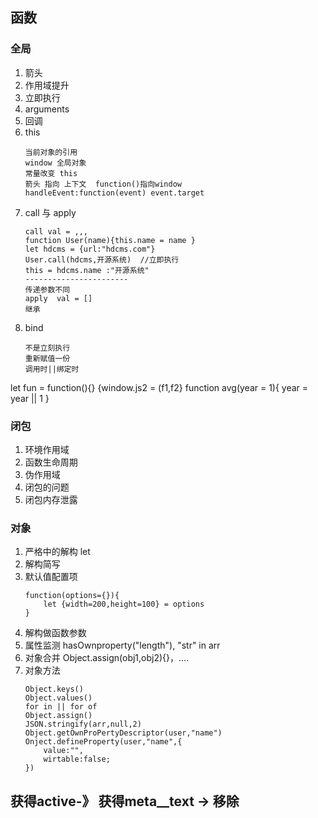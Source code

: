 ## 函数

###  全局
1. 箭头
2. 作用域提升
3. 立即执行
4. arguments
5. 回调
6. this
   ```
   当前对象的引用
   window 全局对象
   常量改变 this  
   箭头 指向 上下文  function()指向window
   handleEvent:function(event) event.target
7. call 与 apply
    ```
    call val = ,,,
    function User(name){this.name = name }
    let hdcms = {url:"hdcms.com"}
    User.call(hdcms,开源系统)  //立即执行
    this = hdcms.name :"开源系统"
    -----------------------
    传递参数不同
    apply  val = []
    继承
    
8. bind
    ```
    不是立刻执行
    重新赋值一份
    调用时||绑定时
    ```
let fun = function(){}
{window.js2 = (f1,f2}
function avg(year = 1){
    year = year || 1
} 

### 闭包
1. 环境作用域
2. 函数生命周期
3. 伪作用域
4. 闭包的问题
5. 闭包内存泄露
### 对象
1. 严格中的解构 let
2. 解构简写 
3. 默认值配置项
   ```
   function(options={}){
       let {width=200,height=100} = options
   }
4. 解构做函数参数
5. 属性监测  hasOwnproperty("length"),  "str" in arr
6. 对象合并 Object.assign(obj1,obj2){}，....
7. 对象方法
    ```
    Object.keys()
    Object.values()
    for in || for of
    Object.assign()
    JSON.stringify(arr,null,2)
    Object.getOwnProPertyDescriptor(user,"name")
    Onject.defineProperty(user,"name",{
        value:"",
        wirtable:false; 
    })

### 

获得active-》 获得meta__text -> 移除
----